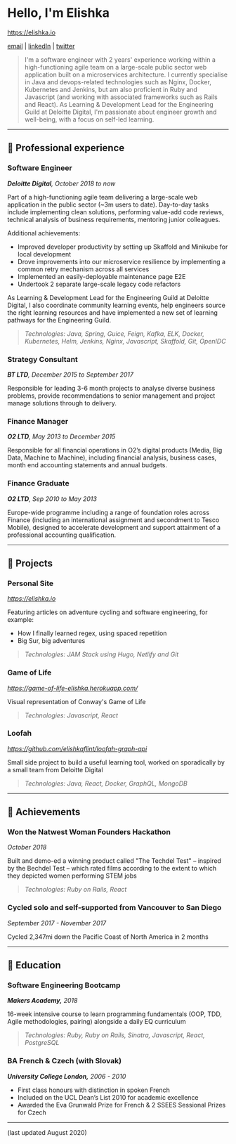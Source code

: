 # Hello, I'm Elishka

https://elishka.io        

[email](mailto:elishkaf@gmail.com) | [linkedIn](https://www.linkedin.com/in/elishkaflint/) | [twitter](https://twitter.com/elishka_f)

>I'm a software engineer with 2 years' experience working within a high-functioning agile team on a large-scale public sector web application built on a microservices architecture. 
>I currently specialise in Java and devops-related technologies such as Nginx, Docker, Kubernetes and Jenkins, but am also proficient in Ruby and Javascript (and working with associated frameworks such as Rails and React). 
>As Learning & Development Lead for the Engineering Guild at Deloitte Digital, I'm passionate about engineer growth and well-being, with a focus on self-led learning. 

---

## 🔹 Professional experience

### Software Engineer

***Deloitte Digital**, October 2018 to now*

Part of a high-functioning agile team delivering a large-scale web application in the public sector (~3m users to date). Day-to-day tasks include implementing clean solutions, performing value-add code reviews, technical analysis of business requirements, mentoring junior colleagues.

Additional achievements: 

- Improved developer productivity by setting up Skaffold and Minikube for local development
- Drove improvements into our microservice resilience by implementing a common retry mechanism across all services
- Implemented an easily-deployable maintenance page E2E
- Undertook 2 separate large-scale legacy code refactors

As Learning & Development Lead for the Engineering Guild at Deloitte Digital, I also coordinate community learning events, help engineers source the right learning resources and have implemented a new set of learning pathways for the Engineering Guild. 

>*Technologies: Java, Spring, Guice, Feign, Kafka, ELK, Docker, Kubernetes, Helm, Jenkins, Nginx, Javascript, Skaffold, Git, OpenIDC*

### Strategy Consultant

***BT LTD**, December 2015 to September 2017*

Responsible for leading 3-6 month projects to analyse diverse business problems, provide recommendations to senior management and project manage solutions through to delivery.

### Finance Manager

***O2 LTD**, May 2013 to December 2015*

Responsible for all financial operations in O2’s digital products (Media, Big Data, Machine to Machine), including financial analysis, business cases, month end accounting statements and annual budgets.

### Finance Graduate

***O2 LTD**, Sep 2010 to May 2013*

Europe-wide programme including a range of foundation roles across Finance (including an international assignment and secondment to Tesco Mobile), designed to accelerate development and support attainment of a professional accounting qualification.

---

## 🔹 Projects

### Personal Site

*https://elishka.io* 

Featuring articles on adventure cycling and software engineering, for example:

- How I finally learned regex, using spaced repetition
- Big Sur, big adventures

>*Technologies: JAM Stack using Hugo, Netlify and Git*

### Game of Life

*https://game-of-life-elishka.herokuapp.com/*

Visual representation of Conway's Game of Life

>*Technologies: Javascript, React*

### Loofah

*https://github.com/elishkaflint/loofah-graph-api*

Small side project to build a useful learning tool, worked on sporadically by a small team from Deloitte Digital

>*Technologies: Java, React, Docker, GraphQL, MongoDB*

---

## 🔹 Achievements

### Won the Natwest **Woman Founders Hackathon**

*October 2018* 

Built and demo-ed a winning product called "The Techdel Test" – inspired by the Bechdel Test – which rated films according to the extent to which they depicted women performing STEM jobs

>*Technologies: Ruby on Rails, React*

### Cycled solo and self-supported from Vancouver to San Diego

*September 2017 - November 2017*

Cycled 2,347mi down the Pacific Coast of North America in 2 months

---

## 🔹 Education

### Software Engineering Bootcamp

***Makers Academy,*** *2018*

16-week intensive course to learn programming fundamentals (OOP, TDD, Agile methodologies, pairing) alongside a daily EQ curriculum

>*Technologies: Ruby, Ruby on Rails, Sinatra, Javascript, React, PostgreSQL*

### **BA French & Czech (with Slovak)**

***University College London,*** *2006 - 2010*

- First class honours with distinction in spoken French
- Included on the UCL Dean’s List 2010 for academic excellence
- Awarded the Eva Grunwald Prize for French & 2 SSEES Sessional Prizes for Czech

---

(last updated August 2020)
